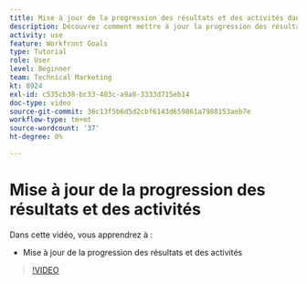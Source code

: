 ```yaml
---
title: Mise à jour de la progression des résultats et des activités dans [!DNL Workfront Goals]
description: Découvrez comment mettre à jour la progression des résultats et des activités dans [!DNL Workfront Goals].
activity: use
feature: Workfront Goals
type: Tutorial
role: User
level: Beginner
team: Technical Marketing
kt: 8924
exl-id: c535cb38-bc33-403c-a9a0-3333d715eb14
doc-type: video
source-git-commit: 36c13f5b6d5d2cbf6143d659861a7988153aeb7e
workflow-type: tm+mt
source-wordcount: '37'
ht-degree: 0%

---
```


# Mise à jour de la progression des résultats et des activités

Dans cette vidéo, vous apprendrez à :

* Mise à jour de la progression des résultats et des activités

>[!VIDEO](https://video.tv.adobe.com/v/335196/?quality=12&learn=on)
